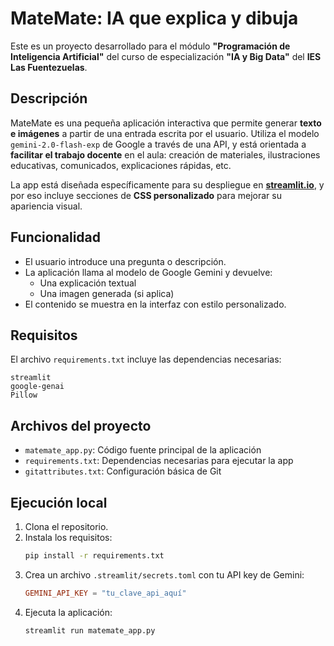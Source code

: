 # MateMate: IA que explica y dibuja

Este es un proyecto desarrollado para el módulo **"Programación de Inteligencia Artificial"** del curso de especialización **"IA y Big Data"** del **IES Las Fuentezuelas**.

## Descripción

MateMate es una pequeña aplicación interactiva que permite generar **texto e imágenes** a partir de una entrada escrita por el usuario. Utiliza el modelo `gemini-2.0-flash-exp` de Google a través de una API, y está orientada a **facilitar el trabajo docente** en el aula: creación de materiales, ilustraciones educativas, comunicados, explicaciones rápidas, etc.

La app está diseñada específicamente para su despliegue en **[streamlit.io](https://streamlit.io)**, y por eso incluye secciones de **CSS personalizado** para mejorar su apariencia visual.

## Funcionalidad

- El usuario introduce una pregunta o descripción.
- La aplicación llama al modelo de Google Gemini y devuelve:
  - Una explicación textual
  - Una imagen generada (si aplica)
- El contenido se muestra en la interfaz con estilo personalizado.

## Requisitos

El archivo `requirements.txt` incluye las dependencias necesarias:

```
streamlit
google-genai
Pillow
```

## Archivos del proyecto

- `matemate_app.py`: Código fuente principal de la aplicación
- `requirements.txt`: Dependencias necesarias para ejecutar la app
- `gitattributes.txt`: Configuración básica de Git

## Ejecución local

1. Clona el repositorio.
2. Instala los requisitos:
   ```bash
   pip install -r requirements.txt
   ```
3. Crea un archivo `.streamlit/secrets.toml` con tu API key de Gemini:
   ```toml
   GEMINI_API_KEY = "tu_clave_api_aquí"
   ```
4. Ejecuta la aplicación:
   ```bash
   streamlit run matemate_app.py
   ```
